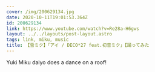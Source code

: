 ```yaml
---
cover: /img/200629134.jpg
date: 2020-10-11T19:01:53.364Z
id: 200629134
link: https://www.youtube.com/watch?v=Re28a-H6gws
layout: ../../layouts/post-layout.astro
tags: link, miku, music
title: 【雪ミク】「アイ / DECO*27 feat.初音ミク」【踊ってみた
---
```


Yuki Miku daiyo does a dance on a roof!
